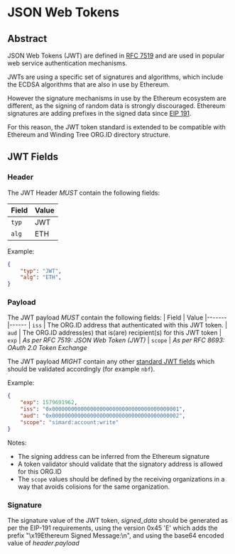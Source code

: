 # JSON Web Tokens

## Abstract

JSON Web Tokens (JWT) are defined in [RFC 7519](https://tools.ietf.org/html/rfc7519) and are used in popular web service authentication mechanisms.

JWTs are using a specific set of signatures and algorithms, which include the ECDSA algorithms that are also in use by Ethereum.

However the signature mechanisms in use by the Ethereum ecosystem are different, as the signing of random data is strongly discouraged. Ethereum signatures are adding prefixes in the signed data since [EIP 191](https://eips.ethereum.org/EIPS/eip-191).

For this reason, the JWT token standard is extended to be compatible with Ethereum and Winding Tree ORG.ID directory structure.


## JWT Fields

### Header
The JWT Header _MUST_ contain the following fields:

| Field | Value
|-------|------
| `typ` | JWT
| `alg` | ETH

Example:
```json
{
    "typ": "JWT",
    "alg": "ETH",
}
```

### Payload
The JWT payload _MUST_ contain the following fields:
| Field | Value
|-------|------
| `iss` | The ORG.ID address that authenticated with this JWT token.
| `aud` | The ORG.ID address(es) that is(are) recipient(s) for this JWT token
| `exp` | _As per RFC 7519: JSON Web Token (JWT)_
| `scope` | _As per RFC 8693: OAuth 2.0 Token Exchange_

The JWT payload _MIGHT_ contain any other [standard JWT fields](https://www.iana.org/assignments/jwt/jwt.xhtml) which should be validated accordingly (for example `nbf`).

Example:
```json
{
    "exp": 1579691962,
    "iss": "0x0000000000000000000000000000000000000001",
    "aud": "0x0000000000000000000000000000000000000002",
    "scope": "simard:account:write"
}
```

Notes:
* The signing address can be inferred from the Ethereum signature
* A token validator should validate that the signatory address is allowed for this ORG.ID
* The `scope` values should be defined by the receiving organizations in a way that avoids colisions for the same organization.

### Signature
The signature value of the JWT token, _signed_data_ should be generated as per the EIP-191 requirements, using the version 0x45 'E' which adds the prefix "\x19Ethereum Signed Message:\n", and using the base64 encoded value of _header_._payload_
